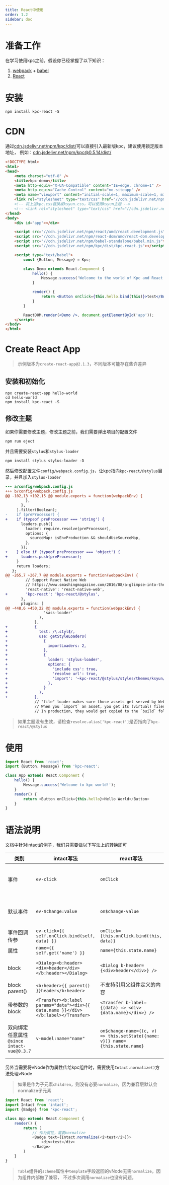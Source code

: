 ```yaml
---
title: React中使用
order: 1.2
sidebar: doc
---
```


# 准备工作

在学习使用kpc之前，假设你已经掌握了以下知识：

1. [webpack][2] + [babel][3]
2. [React][4]

# 安装

```shell
npm install kpc-react -S
```

# CDN

通过[cdn.jsdelivr.net/npm/kpc/dist/](https://cdn.jsdelivr.net/npm/kpc/dist/)可以直接引入最新版kpc，建议使用锁定版本地址，
例如：[cdn.jsdelivr.net/npm/kpc@0.5.14/dist/](https://cdn.jsdelivr.net/npm/kpc@1.0.0/dist/)

```html
<!DOCTYPE html>
<html>
<head>
    <meta charset="utf-8" />
    <title>kpc-demo</title>
    <meta http-equiv="X-UA-Compatible" content="IE=edge, chrome=1" />
    <meta http-equiv="Cache-Control" content="no-siteapp" />
    <meta name="viewport" content="initial-scale=1, maximum-scale=1, minimum-scale=1, user-scalable=no" />
    <link rel="stylesheet" type="text/css" href="//cdn.jsdelivr.net/npm/kpc/dist/kpc.css" />
    <!-- 将上述kpc.css替换成ksyun.css，可以使用ksyun主题 -->
    <!-- <link rel="stylesheet" type="text/css" href="//cdn.jsdelivr.net/npm/kpc/dist/ksyun.css" /> -->
</head>
<body>
    <div id="app"></div>

    <script src="//cdn.jsdelivr.net/npm/react/umd/react.development.js"></script>
    <script src="//cdn.jsdelivr.net/npm/react-dom/umd/react-dom.development.js"></script>
    <script src="//cdn.jsdelivr.net/npm/babel-standalone/babel.min.js"></script>
    <script src="//cdn.jsdelivr.net/npm/kpc/dist/kpc.react.js"></script>

    <script type="text/babel">
        const {Button, Message} = Kpc;

        class Demo extends React.Component {
            hello() {
                Message.success('Welcome to the world of Kpc and React!');
            }

            render() {
                return <Button onClick={this.hello.bind(this)}>test</Button>
            }
        }

        ReactDOM.render(<Demo />, document.getElementById('app'));
    </script>
</body>
</html>
```

# Create React App

> 示例版本为`create-react-app@2.1.3`，不同版本可能存在些许差异

## 安装和初始化

```shell
npx create-react-app hello-world
cd hello-world
npm install kpc-react -S
```

## 修改主题

如果你需要修改主题，修改主题之前，我们需要弹出项目的配置文件

```shell
npm run eject
```

并且需要安装`stylus`和`stylus-loader`

```shell
npm install stylus stylus-loader -D
```

然后修改配置文件`config/webpack.config.js`，让kpc指向`kpc-react/@stylus`目录，并且加入`stylus-loader`

```diff
--- a/config/webpack.config.js
+++ b/config/webpack.config.js
@@ -102,13 +102,15 @@ module.exports = function(webpackEnv) {
         },
       },
     ].filter(Boolean);
-    if (preProcessor) {
+    if (typeof preProcessor === 'string') {
       loaders.push({
         loader: require.resolve(preProcessor),
         options: {
           sourceMap: isEnvProduction && shouldUseSourceMap,
         },
       });
+    } else if (typeof preProcessor === 'object') {
+      loaders.push(preProcessor);
     }
     return loaders;
   };
@@ -265,7 +267,7 @@ module.exports = function(webpackEnv) {
         // Support React Native Web
         // https://www.smashingmagazine.com/2016/08/a-glimpse-into-the-future-with-react-native-for-web/
         'react-native': 'react-native-web',
+        'kpc-react': 'kpc-react/@stylus',
       },
       plugins: [
@@ -448,6 +450,22 @@ module.exports = function(webpackEnv) {
                 'sass-loader'
               ),
             },
+            {
+              test: /\.styl$/,
+              use: getStyleLoaders(
+                {
+                  importLoaders: 2,
+                },
+                {
+                  loader: 'stylus-loader',
+                  options: {
+                    'include css': true,
+                    'resolve url': true,
+                    'import': '~kpc-react/@stylus/styles/themes/ksyun/index.styl',
+                  },
+                }
+              ),
+            },
             // "file" loader makes sure those assets get served by WebpackDevServer.
             // When you `import` an asset, you get its (virtual) filename.
             // In production, they would get copied to the `build` folder.
```

> 如果主题没有生效，请检查`resolve.alias['kpc-react']`是否指向了`kpc-react/@stylus`

# 使用

```js
import React from 'react';
import {Button, Message} from 'kpc-react';

class App extends React.Component {
    hello() {
        Message.success('Welcome to kpc world!');
    }
    render() {
        return <Button onClick={this.hello}>Hello World</Button>
    }
}
```

# 语法说明

文档中针对intact的例子，我们只需要做以下写法上的转换即可

| 类别 | intact写法 | react写法 | 说明 |
| --- | --- | --- | --- |
| 事件 | `ev-click` | `onClick` | 保留React事件命名风格，`on` + 事件名首字母大写 |
| 默认事件 | `ev-$change:value` | `on$change-value` | React属性名不支持冒号(:)，改为连字符(-)即可 |
| 事件回调传参 | `ev-click={{ self.onClick.bind(self, data) }}` | `onClick={this.onClick.bind(this, data)}` | - |
| 属性 | `name={{ self.get('name') }}` | `name={this.state.name}` | - |
| block | `<Dialog><b:header><div>header</div></b:header></Dialog>` | `<Dialog b-header={<div>header</div>} />` | `b:header`block对应React的属性`b-header` |
| block parent() | `<b:header>{{ parent() }}header</b:header>` | 不支持引用父组件定义的内容 | - |
| 带参数的block | `<Transfer><b:label params="data"><div>{{ data.name }}</div></b:label></Transfer>` | `<Transfer b-label={(data) => <div>{data.name}</div>} />` | `b-lablel`属性值为函数 |
| 双向绑定任意属性 `@since intact-vue@0.3.7` | `v-model:name="name"` | `on$change-name={(c, v) => this.setState({name: v})} name={this.state.name}` | React不支持`v-model`语法糖，改为属性和事件的方式即可 |

另外当需要将vNode作为属性传给kpc组件时，需要使用`Intact.normalize()`方法处理vNode

> 如果是作为子元素`children`，则没有必要`normalize`，因为兼容层默认会normalize子元素

```js
import React from 'react';
import Intact from 'intact';
import {Badge} from 'kpc-react';

class App extends React.Component {
    render() {
        return (
            // 作为属性，需要normalize
            <Badge text={Intact.normalize(<i>test</i>)}>
                <div>test</div>
            </Badge>
        )
    }
}
```

> `Table`组件的`scheme`属性中`template`字段返回的vNode无需`normalize`，因为组件内部做了兼容，
> 不过多次调用`normalize`也没有问题。

[1]: https://github.com/ksc-fe/intact-react
[2]: https://webpack.js.org/
[3]: https://babeljs.io/
[4]: https://reactjs.org/
